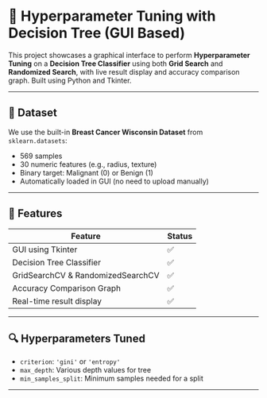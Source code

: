 # 🧠 Hyperparameter Tuning with Decision Tree (GUI Based)

This project showcases a graphical interface to perform **Hyperparameter Tuning** on a **Decision Tree Classifier** using both **Grid Search** and **Randomized Search**, with live result display and accuracy comparison graph. Built using Python and Tkinter.

---

## 📁 Dataset

We use the built-in **Breast Cancer Wisconsin Dataset** from `sklearn.datasets`:
- 569 samples
- 30 numeric features (e.g., radius, texture)
- Binary target: Malignant (0) or Benign (1)
- Automatically loaded in GUI (no need to upload manually)

---

## 🎯 Features

| Feature                       | Status  |
|------------------------------|---------|
| GUI using Tkinter            | ✅       |
| Decision Tree Classifier     | ✅       |
| GridSearchCV & RandomizedSearchCV | ✅ |
| Accuracy Comparison Graph    | ✅       |
| Real-time result display     | ✅       |

---

## 🔍 Hyperparameters Tuned

- `criterion`: `'gini'` or `'entropy'`
- `max_depth`: Various depth values for tree
- `min_samples_split`: Minimum samples needed for a split

---
